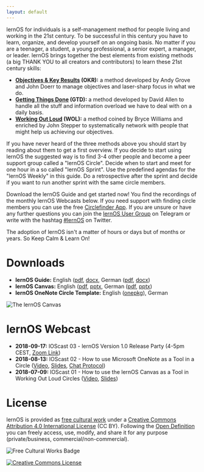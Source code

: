 ```yaml
---
layout: default
---
```


lernOS for individuals is a self-management method for people living and working in the 21st century. To be successful in this century you have to learn, organize, and develop yourself on an ongoing basis. No matter if you are a teenager, a student, a young professional, a senior expert, a manager, or leader. lernOS brings together the best elements from existing methods (a big THANK YOU to all creators and contributors) to learn these 21st century skills:

* **[Objectives & Key Results](https://en.wikipedia.org/wiki/OKR) (OKR):** a method developed by Andy Grove and John Doerr to manage objectives and laser-sharp focus in what we do.
* **[Getting Things Done](https://gettingthingsdone.com) (GTD):** a method developed by David Allen to handle all the stuff and information overload we have to deal with on a daily basis.
* **[Working Out Loud](https://workingoutloud.com) (WOL):** a method coined by Bryce Williams and enriched by John Stepper to systematically network with people that might help us achieving our objectives.

If you have never heard of the three methods above you should start by reading about them to get a first overview. If you decide to start using lernOS the suggested way is to find 3-4 other people and become a peer support group called a "lernOS Circle". Decide when to start and meet for one hour in a so called "lernOS Sprint". Use the predefined agendas for the "lernOS Weekly" in this guide. Do a retrospective after the sprint and decide if you want to run another sprint with the same circle members.

Download the lernOS Guide and get started now! You find the recordings of the monthly lernOS Webcasts below. If you need support with finding circle members you can use the free [Circlefinder App](http://circlefinder.app/). If you are unsure or have any further questions you can join the [lernOS User Group](https://t.me/lernos) on Telegram or write with the hashtag [#lernOS](https://twitter.com/search?q=%23lernOS) on Twitter.

The adoption of lernOS isn't a matter of hours or days but of months or years. So Keep Calm & Learn On!

# Downloads
* **lernOS Guide:** English ([pdf](https://github.com/simondueckert/lernos/raw/master/lernOS%20Guide/en/lernOS-Guide-en.pdf), [docx](https://github.com/simondueckert/lernos/raw/master/lernOS%20Guide/en/lernOS-Guide-en.docx), German ([pdf](https://github.com/simondueckert/lernos/raw/master/lernOS%20Guide/de/lernOS-Guide-de.pdf), [docx](https://github.com/simondueckert/lernos/raw/master/lernOS%20Guide/de/lernOS-Guide-de.docx))
* **lernOS Canvas:** English ([pdf](https://github.com/simondueckert/lernos/raw/master/lernOS%20Canvas/lernOS-Canvas-en.pdf), [pptx](https://github.com/simondueckert/lernos/raw/master/lernOS%20Canvas/lernOS-Canvas-en.pptx), German ([pdf](https://github.com/simondueckert/lernos/raw/master/lernOS%20Canvas/lernOS-Canvas-de.pdf), [pptx](https://github.com/simondueckert/lernos/raw/master/lernOS%20Canvas/lernOS-Canvas-de.pptx))
* **lernOS OneNote Circle Template:** English ([onepkg](https://github.com/simondueckert/lernos/raw/master/lernOS%20Templates/lernOS-Circle-Template.onepkg)), German

![The lernOS Canvas](https://raw.githubusercontent.com/simondueckert/lernos/master/lernOS%20Canvas/lernOS-Canvas-en.png)

# lernOS Webcast
* **2018-09-17:** lOScast 03 - lernOS Version 1.0 Release Party (4-5pm CEST, [Zoom Link](https://zoom.us/j/889519925))
* **2018-08-13:** lOScast 02 - How to use Microsoft OneNote as a Tool in a Circle ([Video](https://www.youtube.com/watch?v=C4bpt4EJKFs), [Slides](https://media.cogneon.de/index.php/s/o7pyN23fmjXniLO/download), [Chat Protocol](https://media.cogneon.de/index.php/s/iUSvkhlDJc0MOkU/download))
* **2018-07-09:** lOScast 01 - How to use the lernOS Canvas as a Tool in Working Out Loud Circles ([Video](https://www.youtube.com/watch?v=7a1Vq7ism5Y), [Slides](https://media.cogneon.de/index.php/s/j2CZijvAJm1t1so/download))

# License
lernOS is provided as [free cultural work](https://creativecommons.org/share-your-work/public-domain/freeworks/) under a [Creative Commons Attribution 4.0 International License](https://creativecommons.org/licenses/by/4.0/) (CC BY). Following the [Open Definition](https://opendefinition.org/) you can freely access, use, modify, and share it for any purpose (private/business, commercial/non-commercial).

![Free Cultural Works Badge](https://upload.wikimedia.org/wikipedia/commons/thumb/b/b7/Approved-for-free-cultural-works.svg/240px-Approved-for-free-cultural-works.svg.png)

<a rel="license" href="http://creativecommons.org/licenses/by/4.0/" target="_blank"><img alt="Creative Commons License" style="border-width:0" src="https://i.creativecommons.org/l/by/4.0/88x31.png" /></a>
